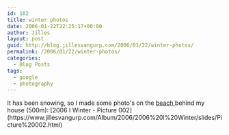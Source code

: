 ```yaml
---
id: 102
title: winter photos
date: 2006-01-22T22:25:17+00:00
author: Jilles
layout: post
guid: http://blog.jillesvangurp.com/2006/01/22/winter-photos/
permalink: /2006/01/22/winter-photos/
categories:
  - Blog Posts
tags:
  - google
  - photography
---
```

<p>It has been snowing, so I made some photo's on the <a href="http://maps.google.com/?ll=60.169012,24.912143&spn=0.018743,0.041628&t=k">beach </a>behind my house (500m): [2006 I Winter - Picture 002](https://www.jillesvangurp.com/Album/2006/2006%20I%20Winter/slides/Picture%20002.html)  


